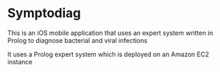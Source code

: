 # Symptodiag
This is an iOS mobile application that uses an expert system written in Prolog to diagnose bacterial and viral infections

It uses a Prolog expert system which is deployed on an Amazon EC2 instance
